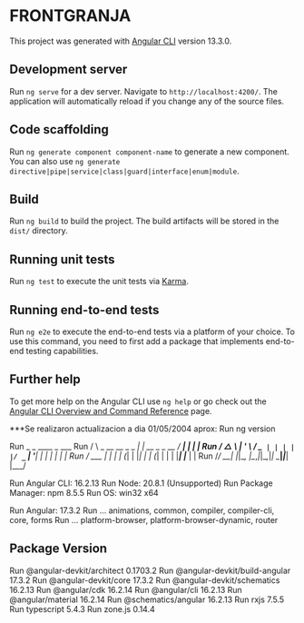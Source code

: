 # FRONTGRANJA

This project was generated with [Angular CLI](https://github.com/angular/angular-cli) version 13.3.0.

## Development server

Run `ng serve` for a dev server. Navigate to `http://localhost:4200/`. The application will automatically reload if you change any of the source files.

## Code scaffolding

Run `ng generate component component-name` to generate a new component. You can also use `ng generate directive|pipe|service|class|guard|interface|enum|module`.

## Build

Run `ng build` to build the project. The build artifacts will be stored in the `dist/` directory.

## Running unit tests

Run `ng test` to execute the unit tests via [Karma](https://karma-runner.github.io).

## Running end-to-end tests

Run `ng e2e` to execute the end-to-end tests via a platform of your choice. To use this command, you need to first add a package that implements end-to-end testing capabilities.

## Further help

To get more help on the Angular CLI use `ng help` or go check out the [Angular CLI Overview and Command Reference](https://angular.io/cli) page.


***Se realizaron actualizacion a dia 01/05/2004 aprox:
Run ng version

Run      _                      _                 ____ _     ___
Run     / \   _ __   __ _ _   _| | __ _ _ __     / ___| |   |_ _|
Run    / △ \ | '_ \ / _` | | | | |/ _` | '__|   | |   | |    | |
Run   / ___ \| | | | (_| | |_| | | (_| | |      | |___| |___ | |
Run  /_/   \_\_| |_|\__, |\__,_|_|\__,_|_|       \____|_____|___|
                |___/
    

Run Angular CLI: 16.2.13
Run Node: 20.8.1 (Unsupported)
Run Package Manager: npm 8.5.5
Run OS: win32 x64

Run Angular: 17.3.2
Run ... animations, common, compiler, compiler-cli, core, forms
Run ... platform-browser, platform-browser-dynamic, router

Package                         Version
---------------------------------------------------------
Run @angular-devkit/architect       0.1703.2
Run @angular-devkit/build-angular   17.3.2
Run @angular-devkit/core            17.3.2
Run @angular-devkit/schematics      16.2.13
Run @angular/cdk                    16.2.14
Run @angular/cli                    16.2.13
Run @angular/material               16.2.14
Run @schematics/angular             16.2.13
Run rxjs                            7.5.5
Run typescript                      5.4.3
Run zone.js                         0.14.4
